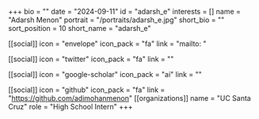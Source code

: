 +++
bio = "" 
date = "2024-09-11" 
id = "adarsh_e" 
interests = [] 
name = "Adarsh Menon" 
portrait = "/portraits/adarsh_e.jpg" 
short_bio = "" 
sort_position = 10
 short_name = "adarsh_e" 

[[social]] 
    icon = "envelope" 
    icon_pack = "fa" 
    link = "mailto: "

 [[social]] 
    icon = "twitter" 
    icon_pack = "fa" 
    link = "" 

[[social]] 
    icon = "google-scholar" 
    icon_pack = "ai" 
    link = "" 

[[social]] 
    icon = "github" 
    icon_pack = "fa" 
    link = "https://github.com/adimohanmenon" 
[[organizations]] 
     name = "UC Santa Cruz" 
      role = "High School Intern" 
+++